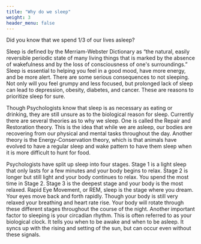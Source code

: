 ```yaml
---
title: "Why do we sleep"
weight: 3
header_menu: false
---
```


Did you know that we spend 1/3 of our lives asleep? 

Sleep is defined by the Merriam-Webster Dictionary as “the natural, easily reversible periodic state of many living things that is marked by the absence of wakefulness and by the loss of consciousness of one's surroundings.” 
Sleep is essential to helping you feel in a good mood, have more energy, and be more alert. There are some serious consequences to not sleeping. Not only will you feel grumpy and less focused, but prolonged lack of sleep can lead to depression, obesity, diabetes, and cancer. These are reasons to prioritize sleep for sure. 

Though Psychologists know that sleep is as necessary as eating or drinking, they are still unsure as to the biological reason for sleep. Currently there are several theories as to why we sleep. One is called the Repair and Restoration theory. This is the idea that while we are asleep, our bodies are recovering from our physical and mental tasks throughout the day. Another theory is the Energy-Conservation theory, which is that animals have evolved to have a regular sleep and wake pattern to have them sleep when it is more difficult to hunt for food.

Psychologists have split up sleep into four stages. Stage 1 is a light sleep that only lasts for a few minutes and your body begins to relax. Stage 2 is longer but still light and your body continues to relax. You spend the most time in Stage 2. Stage 3 is the deepest stage and your body is the most relaxed. Rapid Eye Movement, or REM, sleep is the stage where you dream. Your eyes move back and forth rapidly. Though your body is still very relaxed your breathing and heart rate rise. Your body will rotate through these different stages throughout the course of the night. 
Another important factor to sleeping is your circadian rhythm. This is often referred to as your biological clock. It tells you when to be awake and when to be asleep. It syncs up with the rising and setting of the sun, but can occur even without these signals. 
